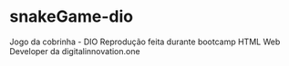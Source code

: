 # snakeGame-dio
Jogo da cobrinha - DIO
Reprodução feita durante bootcamp HTML Web Developer da digitalinnovation.one
